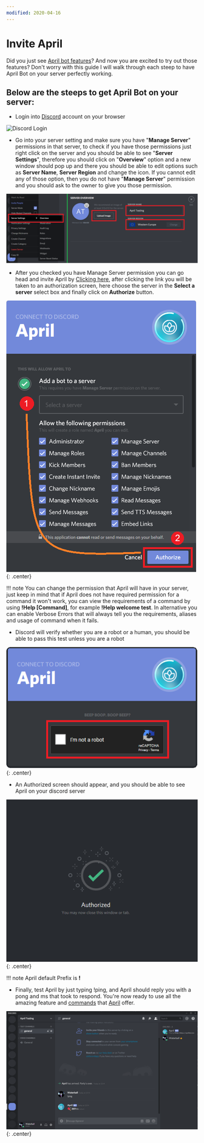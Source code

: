 ```yaml
---
modified: 2020-04-16
---
```


# Invite April
Did you just see [April bot features](https://aprilbot.me)? And now you are excited
to try out those features? Don't worry with this guide I will walk through each steep
to have April Bot on your server perfectly working.

## Below are the steeps to get April Bot on your server:

* Login into [Discord](https://discordapp.com/login) account on your browser

![Discord Login](https://i.redd.it/p87mbqmaadt01.png)

* Go into your server setting and make sure you have "**Manage Server**"
 permissions in that server, to check if you have those permissions just right click
 on the server and you should be able to see "**Server Settings**", therefore you
 should click on "**Overview**" option and a new window should pop up and there
 you should be able to edit options such as **Server Name**, **Server Region** and change
 the icon. If you cannot edit any of those option, then you do not have
 "**Manage Server**" permission and you should ask to the owner to give you those
 permission.
 
 ![Server permission](assets/images/server-permissions.png)
 
 * After you checked you have Manage Server permission you can go head and invite April
by [Clicking here](http://bit.ly/30J8v7e), after clicking the link you will be taken to
an authorization screen, here choose the server in the **Select a server** select box
and finally click on **Authorize** button.

 ![Invite april](assets/images/invite-april.png){: .center}
 
!!! note
    You can change the permission that April will have in your server, just keep in mind
      that if April does not have required permission for a command it won't work, you
      can view the requirements of a command by using **!Help [Command]**, for
      example **!Help welcome test**. In alternative you can enable Verbose Errors
      that will always tell you the requirements, aliases and usage of command when it
      fails.
      
* Discord will verify whether you are a robot or a human, you should be able to pass
this test unless you are a robot

 ![Discord recaptcha](assets/images/recaptcha.png){: .center}
 
* An Authorized screen should appear, and you should be able to see April on
your discord server

 ![Discord authorized](assets/images/authorized-screen.png){: .center}
 
!!! note
    April default
      Prefix is __**!**__
 
* Finally, test April by just typing !ping, and April should reply you with a pong and ms that
took to respond. You're now ready to use all the amazing feature and
[commands](https://aprilbot.me/commands) that [April](https://aprilbot.me)
offer.

 ![Test Ping](assets/images/april-test-ping.png){: .center}